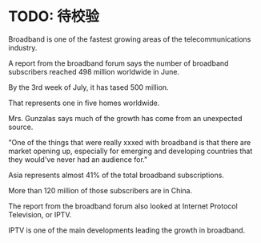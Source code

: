 # TODO: 待校验

Broadband is one of the fastest growing areas of the telecommunications industry.

A report from the broadband forum says the number of broadband subscribers reached 498 million worldwide in June.

By the 3rd week of July, it has tased 500 million.

That represents one in five homes worldwide.

Mrs. Gunzalas says much of the growth has come from an unexpected source.

"One of the things that were really xxxed with broadband is that there are market opening up, especially for emerging and developing countries that they would've never had an audience for."

Asia represents almost 41% of the total broadband subscriptions.

More than 120 million of those subscribers are in China.

The report from the broadband forum also looked at Internet Protocol Television, or IPTV.

IPTV is one of the main developments leading the growth in broadband.

